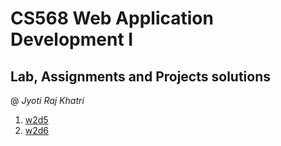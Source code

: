# CS568 Web Application Development I
## Lab, Assignments and Projects solutions
@ _Jyoti Raj Khatri_

1. [w2d5](./movieApp/backEnd)
2. [w2d6](./movieApp/frondEnd)